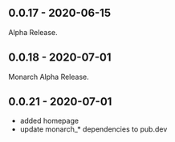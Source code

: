 ## 0.0.17 - 2020-06-15
Alpha Release.

## 0.0.18 - 2020-07-01
Monarch Alpha Release.

## 0.0.21 - 2020-07-01
- added homepage
- update monarch_* dependencies to pub.dev